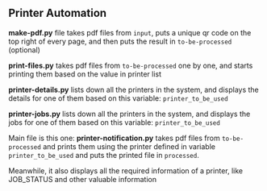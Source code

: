 ## Printer Automation

**make-pdf.py** file takes pdf files from `input`, puts a unique qr code on the top right of every page, and then puts the result in `to-be-processed` (optional)

**print-files.py** takes pdf files from `to-be-processed` one by one, and starts printing them based on the value in printer list

**printer-details.py** lists down all the printers in the system, and displays the details for one of them based on this variable: `printer_to_be_used`

**printer-jobs.py** lists down all the printers in the system, and displays the jobs for one of them based on this variable: `printer_to_be_used`

Main file is this one: **printer-notification.py** takes pdf files from `to-be-processed` and prints them using the printer defined in variable `printer_to_be_used` and puts the printed file in `processed`.

Meanwhile, it also displays all the required information of a printer, like JOB_STATUS and other valuable information
